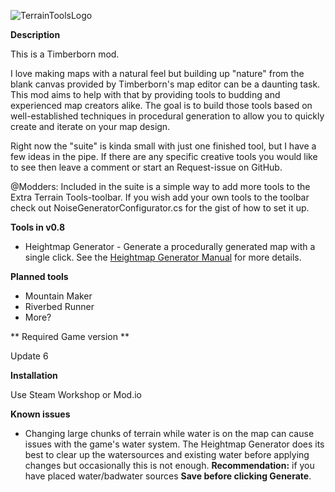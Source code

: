 ![TerrainToolsLogo](https://github.com/user-attachments/assets/18d32edf-9f32-4934-9c68-e7e44abea8fe)

**Description**

This is a Timberborn mod.

I love making maps with a natural feel but building up "nature" from the blank canvas provided by Timberborn's map editor can be a daunting task.
This mod aims to help with that by providing tools to budding and experienced map creators alike.
The goal is to build those tools based on well-established techniques in procedural generation to allow you to quickly create and iterate on your map design.

Right now the "suite" is kinda small with just one finished tool, but I have a few ideas in the pipe.
If there are any specific creative tools you would like to see then leave a comment or start an Request-issue on GitHub.

@Modders: Included in the suite is a simple way to add more tools to the Extra Terrain Tools-toolbar.
If you wish add your own tools to the toolbar check out NoiseGeneratorConfigurator.cs for the gist of how to set it up.

**Tools in v0.8** 

- Heightmap Generator - Generate a procedurally generated map with a single click. See the [Heightmap Generator Manual](https://docs.google.com/document/d/1Y35eAUWDHY_j4pUGkCSBjHaMf2RxPHbqJ7wJm86qDFs/edit?usp=drive_link) for more details.

**Planned tools**

- Mountain Maker
- Riverbed Runner
- More?

** Required Game version **

Update 6

**Installation**

Use Steam Workshop or Mod.io

**Known issues**

- Changing large chunks of terrain while water is on the map can cause issues with the game's water system. The Heightmap Generator does its best to clear up the watersources and existing water before applying changes but occasionally this is not enough.
**Recommendation:** if you have placed water/badwater sources **Save before clicking Generate**.


